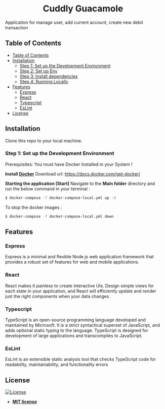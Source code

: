<h1 align="center">Cuddly Guacamole</h1>
Application for manage user, add current account, create new debit transaction

## Table of Contents

- [Table of Contents](#table-of-contents)
- [Installation](#installation)
  - [Step 1: Set up the Development Environment](#step-1-set-up-the-development-environment)
  - [Step 2: Set up Env](#step-2-set-up-env)
  - [Step 3: Install dependencies](#step-3-install-dependencies)
  - [Step 4: Running Locally](#step-4-running-locally)
- [Features](#features)
  - [Express](#express)
  - [React](#react)
  - [Typescript](#typescript)
  - [EsLint](#EsLint)
- [License](#license)

## Installation

Clone this repo to your local machine.

### Step 1: Set up the Development Environment

Prerequisites:
You must have Docker Installed in your System !

**Install [Docker](https://docs.docker.com/get-docker/)**
Download url: https://docs.docker.com/get-docker/

**Starting the application [Start]**
Navigate to the **Main folder** directory and run the below command in your terminal :
```bash
$ docker-compose -f docker-compose-local.yml up -d
```

To stop the docker images :
```bash
$ docker-compose -f docker-compose-local.yml down
```

## Features

### Express

Express is a minimal and flexible Node.js web application framework that provides a robust set of features for web and mobile applications.

### React

React makes it painless to create interactive UIs. Design simple views for each state in your application, and React will efficiently update and render just the right components when your data changes.

### Typescript

TypeScript is an open-source programming language developed and maintained by Microsoft. It is a strict syntactical superset of JavaScript, and adds optional static typing to the language. TypeScript is designed for development of large applications and transcompiles to JavaScript.

### EsLint

EsLint is an extensible static analysis tool that checks TypeScript code for readability, maintainability, and functionality errors


## License

[![License](http://img.shields.io/:license-mit-blue.svg?style=flat-square)](http://badges.mit-license.org)

- **[MIT license](http://opensource.org/licenses/mit-license.php)**
